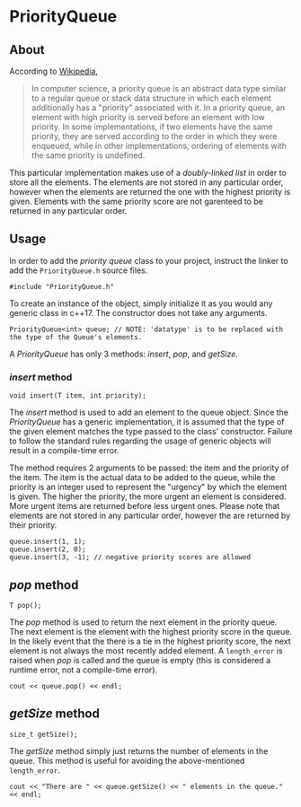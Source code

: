 # PriorityQueue

## About

According to [Wikipedia](https://en.wikipedia.org/wiki/Priority_queue),

> In computer science, a priority queue is an abstract data type similar to a regular queue or stack data structure in which each element additionally has a "priority"
> associated with it. In a priority queue, an element with high priority is served before an element with low priority. In some implementations, if two elements have the
> same priority, they are served according to the order in which they were enqueued, while in other implementations, ordering of elements with the same priority is
> undefined.

This particular implementation makes use of a *doubly-linked list* in order to store all the elements. The elements are not stored in any particular order, however when
the elements are returned the one with the highest priority is given. Elements with the same priority score are not garenteed to be returned in any particular order.

## Usage

In order to add the *priority queue* class to your project, instruct the linker to add the ```PriorityQueue.h``` source files.

    #include "PriorityQueue.h"

To create an instance of the object, simply initialize it as you would any generic class in c++17. The constructor does not take any arguments.

    PriorityQueue<int> queue; // NOTE: 'datatype' is to be replaced with the type of the Queue's elements.
    
A *PriorityQueue* has only 3 methods: *insert*, *pop*, and *getSize*.

### *insert* method

    void insert(T item, int priority);

The *insert* method is used to add an element to the queue object. Since the *PriorityQueue* has a generic implementation, it is assumed that the type of the
given element matches the type passed to the class' constructor. Failure to follow the standard rules regarding the usage of generic objects will result in a compile-time
error. 

The method requires 2 arguments to be passed: the item and the priority of the item. The item is the actual data to be added to the queue, while the priority is an integer
used to represent the "urgency" by which the element is given. The higher the priority, the more urgent an element is considered. More urgent items are returned before
less urgent ones. Please note that elements are not stored in any particular order, however the are returned by their priority.

    queue.insert(1, 1);
    queue.insert(2, 0);
    queue.insert(3, -1); // negative priority scores are allowed
    
## *pop* method

    T pop();
    
The *pop* method is used to return the next element in the priority queue. The next element is the element with the highest priority score in the queue.
In the likely event that the there is a tie in the highest priority score, the next element is not always the most recently added element. A ```length_error``` is raised
when *pop* is called and the queue is empty (this is considered a runtime error, not a compile-time error).

    cout << queue.pop() << endl;

## *getSize* method

    size_t getSize();
    
The *getSize* method simply just returns the number of elements in the queue. This method is useful for avoiding the above-mentioned ```length_error```.

    cout << "There are " << queue.getSize() << " elements in the queue." << endl;
   
